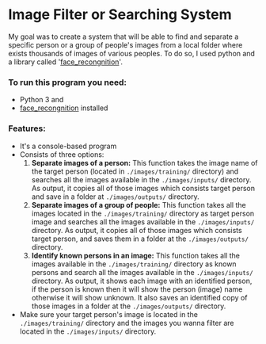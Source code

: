 # Image Filter or Searching System

My goal was to create a system that will be able to find and separate a specific person or a group of people's images from a local folder where exists thousands of images of various peoples.
To do so, I used python and a library called '[face_recongnition](https://pypi.org/project/face-recognition/)'.

### To run this program you need:  
  - Python 3  and  
  - [face_recongnition](https://pypi.org/project/face-recognition/) installed  


### Features: 
  - It's a console-based program
  - Consists of three options:
    1. **Separate images of a person:** This function takes the image name of the target person (located in `./images/training/` directory) and searches all the images available in the `./images/inputs/` directory. As output, it copies all of those images which consists target person and save in a folder at `./images/outputs/` directory.  
    1. **Separate images of a group of people:** This function takes all the images located in the `./images/training/` directory as target person image and searches all the images available in the `./images/inputs/` directory. As output, it copies all of those images which consists target person, and saves them in a folder at the `./images/outputs/` directory.  
    1. **Identify known persons in an image:** This function takes all the images available in the `./images/training/` directory as known persons and search all the images available in the `./images/inputs/` directory. As output, it shows each image with an identified person, if the person is known then it will show the person (image) name otherwise it will show unknown. It also saves an identified copy of those images in a folder at the `./images/outputs/` directory.  
 - Make sure your target person's image is located in the `./images/training/` directory and the images you wanna filter are located in the `./images/inputs/` directory.
